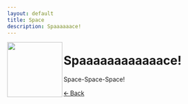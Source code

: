 ```yaml
---
layout: default
title: Space
description: Spaaaaaace!
---
```


<img align="left" width="128" height="128" src="https://i1.theportalwiki.net/img/b/bc/SpaceCore.png">

# Spaaaaaaaaaaaace!

Space-Space-Space!

[🡨 Back](./)
